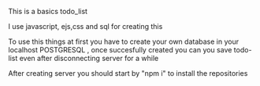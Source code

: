 This is a basics todo_list

I use javascript, ejs,css  and sql for creating this

To use this things at first you have to create your own database in your localhost POSTGRESQL , once succesfully created you can you save todo-list even after disconnecting server for a while

After creating server you should start by "npm i"  to install the repositories
